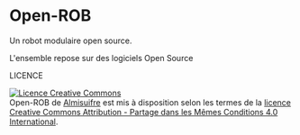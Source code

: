 # Open-ROB
Un robot modulaire open source.

L'ensemble repose sur des logiciels Open Source

LICENCE

<a rel="license" href="http://creativecommons.org/licenses/by-sa/4.0/"><img alt="Licence Creative Commons" style="border-width:0" src="https://i.creativecommons.org/l/by-sa/4.0/88x31.png" /></a><br /><span xmlns:dct="http://purl.org/dc/terms/" property="dct:title">Open-ROB</span> de <a xmlns:cc="http://creativecommons.org/ns#" href="https://github.com/Almisuifre/Open-ROB" property="cc:attributionName" rel="cc:attributionURL">Almisuifre</a> est mis à disposition selon les termes de la <a rel="license" href="http://creativecommons.org/licenses/by-sa/4.0/">licence Creative Commons Attribution -  Partage dans les Mêmes Conditions 4.0 International</a>.
